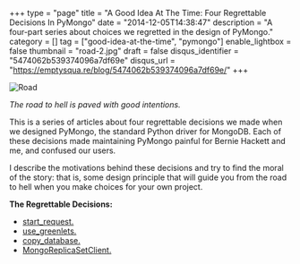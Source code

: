 +++
type = "page"
title = "A Good Idea At The Time: Four Regrettable Decisions In PyMongo"
date = "2014-12-05T14:38:47"
description = "A four-part series about choices we regretted in the design of PyMongo."
category = []
tag = ["good-idea-at-the-time", "pymongo"]
enable_lightbox = false
thumbnail = "road-2.jpg"
draft = false
disqus_identifier = "5474062b539374096a7df69e"
disqus_url = "https://emptysqua.re/blog/5474062b539374096a7df69e/"
+++

<p><img style="display:block; margin-left:auto; margin-right:auto;" src="road-2.jpg" alt="Road" title="Road" /></p>
<p><em>The road to hell is paved with good intentions.</em></p>
<p>This is a series of articles about four regrettable decisions we made when we designed PyMongo, the standard Python driver for MongoDB. Each of these decisions made maintaining PyMongo painful for Bernie Hackett and me, and confused our users.</p>
<p>I describe the motivations behind these decisions and try to find the moral of the story: that is, some design principle that will guide you from the road to hell when you make choices for your own project.</p>
<p><strong>The Regrettable Decisions:</strong></p>
<ul>
<li><a href="/good-idea-at-the-time-pymongo-start-request/">start_request.</a></li>
<li><a href="/it-seemed-like-a-good-idea-at-the-time-pymongo-use-greenlets/">use_greenlets.</a></li>
<li><a href="/good-idea-at-the-time-pymongo-copy-database/">copy_database.</a></li>
<li><a href="/good-idea-at-the-time-pymongo-mongoreplicasetclient/">MongoReplicaSetClient.</a></li>
</ul>

